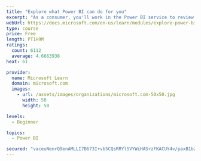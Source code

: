 ```yaml
---
title: "Explore what Power BI can do for you"
excerpt: "As a consumer, you'll work in the Power BI service to review and interact with content that has been shared with you. This module provides the foundational information that you need to work effectively in the Power BI service."
webUrl: https://docs.microsoft.com/en-us/learn/modules/explore-power-bi-service/
type: course
price: Free
length: PT1H9M
ratings:
  count: 6112
  average: 4.6663938
heat: 61

provider:
  name: Microsoft Learn
  domain: microsoft.com
  images:
    - url: /assets/images/organizations/microsoft.com-50x50.jpg
      width: 50
      height: 50

levels:
  - Beginner

topics:
  - Power BI

secured: "vaceuNenrQ9enAMLLI7B673I+vb5CQsRRYl5VYWiHASrzFKACUY4v/paxB1bZtQQmv3BMpi2V8O9pVPiAvipacrGbKl63iBXe7J2ACw8+pGGqyrClshb/0CMK8Dcj35nkh+GJNtoSzBhZ7+ZmbIsRmHejGHhtd/oq5FUjjeh/XRWcB4N1edBY1EEFQYfwjr8fJQR1bAIF7b/NEr6HNa9TDpuvL1sWO1FxdxrZ6g7RoLVDWTH0ZPvLt+5w4DjVfdwFoXd0cRAjVefH9FHMdoyNQqxnJnjccqNlwBfufb4i820MYxSYqFAIYvFfpYkjz2knDLIxroU9ML+J+V+fz+C4B4bkjqw8/QyMijchDjL2J3nrYpIlk+4NEQJm8i7XjbE1jMkJfWO51w7R4WTGmV3/A==;pMIHUXW4UEfUoVyHRH1wKA=="
---
```


